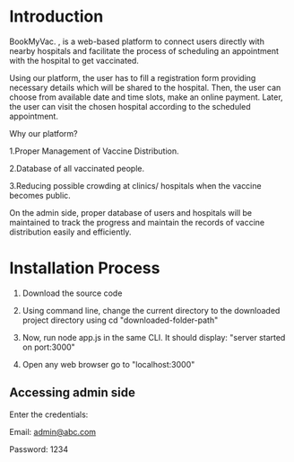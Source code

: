 # Introduction
BookMyVac. , is a web-based platform to connect users directly with nearby hospitals and facilitate the process of scheduling an appointment with the hospital to get vaccinated.



Using our platform, the user has to fill a registration form providing necessary details which will be shared to the hospital. Then, the user can choose from available date and time slots, make an online payment. Later, the user can visit the chosen hospital according to the scheduled appointment.

Why our platform?

  1.Proper Management of Vaccine Distribution.
  
  2.Database of all vaccinated people.
  
  3.Reducing possible crowding at clinics/ hospitals when the vaccine becomes public.

On the admin side, proper database of users and hospitals will be maintained to track the progress and maintain the records of vaccine distribution easily and efficiently.

# Installation Process

1. Download the source code

2. Using command line, change the current directory to the downloaded project directory using cd "downloaded-folder-path"

3. Now, run node app.js in the same CLI.
  It should display: "server started on port:3000"
  
4. Open any web browser go to "localhost:3000"

## Accessing admin side

Enter the credentials:

Email: admin@abc.com

Password: 1234









